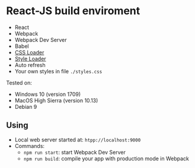 # React-JS build enviroment
* React
* Webpack
* Webpack Dev Server
* Babel
* [CSS Loader](https://github.com/webpack-contrib/css-loader)
* [Style Loader](https://github.com/webpack-contrib/style-loader)
* Auto refresh
* Your own styles in file `./styles.css`

Tested on:
* Windows 10 (version 1709)
* MacOS High Sierra (version 10.13)
* Debian 9

## Using
* Local web server started at: `htpp://localhost:9000`
* Commands:
    * `npm run start`: start Webpack Dev Server
    * `npm run build`: compile your app with production mode in Webpack
